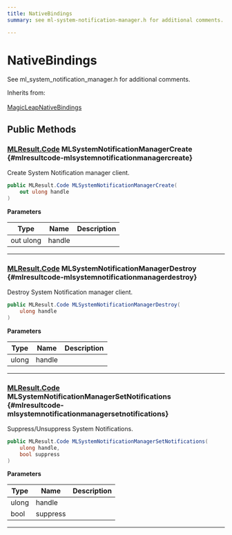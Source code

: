 ```yaml
---
title: NativeBindings
summary: see ml-system-notification-manager.h for additional comments. 

---
```


# NativeBindings




See ml&#95;system&#95;notification&#95;manager.h for additional comments.   


Inherits from: <br></br>[MagicLeapNativeBindings](/versioned_docs/version-14-Jun-2023/unity-api/api/UnityEngine.XR.MagicLeap.Native/MagicLeapNativeBindings/UnityEngine.XR.MagicLeap.Native.MagicLeapNativeBindings.md)




## Public Methods

### [MLResult.Code](/versioned_docs/version-14-Jun-2023/unity-api/api/UnityEngine.XR.MagicLeap/UnityEngine.XR.MagicLeap.MLResult.md#enums-code) MLSystemNotificationManagerCreate {#mlresultcode-mlsystemnotificationmanagercreate}

Create System Notification manager client. 

```csharp
public MLResult.Code MLSystemNotificationManagerCreate(
    out ulong handle
)
```


**Parameters**

| Type | Name  | Description  | 
|--|--|--|
| out ulong |handle||






-----------

### [MLResult.Code](/versioned_docs/version-14-Jun-2023/unity-api/api/UnityEngine.XR.MagicLeap/UnityEngine.XR.MagicLeap.MLResult.md#enums-code) MLSystemNotificationManagerDestroy {#mlresultcode-mlsystemnotificationmanagerdestroy}

Destroy System Notification manager client. 

```csharp
public MLResult.Code MLSystemNotificationManagerDestroy(
    ulong handle
)
```


**Parameters**

| Type | Name  | Description  | 
|--|--|--|
| ulong |handle||






-----------

### [MLResult.Code](/versioned_docs/version-14-Jun-2023/unity-api/api/UnityEngine.XR.MagicLeap/UnityEngine.XR.MagicLeap.MLResult.md#enums-code) MLSystemNotificationManagerSetNotifications {#mlresultcode-mlsystemnotificationmanagersetnotifications}

Suppress/Unsuppress System Notifications. 

```csharp
public MLResult.Code MLSystemNotificationManagerSetNotifications(
    ulong handle,
    bool suppress
)
```


**Parameters**

| Type | Name  | Description  | 
|--|--|--|
| ulong |handle||
| bool |suppress||






-----------


